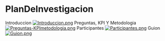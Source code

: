 # PlanDeInvestigacion
Introduccion
[![Introduccion.png](https://i.postimg.cc/GmSDTLvP/Introduccion.png)](https://postimg.cc/tsWJLHS7)
Preguntas, KPI Y Metodologia
[![Preguntas-KPImetodologia.png](https://i.postimg.cc/tgKVDBSY/Preguntas-KPImetodologia.png)](https://postimg.cc/SXGsxfph)
Participantes
[![Participantes.png](https://i.postimg.cc/cJgnQpcp/Participantes.png)](https://postimg.cc/t1bJbmwk)
Guion
[![Guion.png](https://i.postimg.cc/vZm9mgxH/Guion.png)](https://postimg.cc/TpZh7PcZ)


